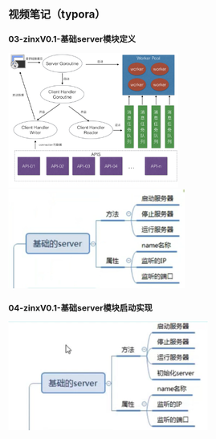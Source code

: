 ## 视频笔记（typora）

### 03-zinxV0.1-基础server模块定义

<img src="assets/zinx-architecture.png" alt="zinx-architecture" style="zoom: 33%;" />

<img src="assets/image-20211113115448658.png" alt="image-20211113115448658" style="zoom:50%;" />

### 04-zinxV0.1-基础server模块启动实现

<img src="assets/image-20211113114550776.png" alt="image-20211113114550776" style="zoom:50%;" />

